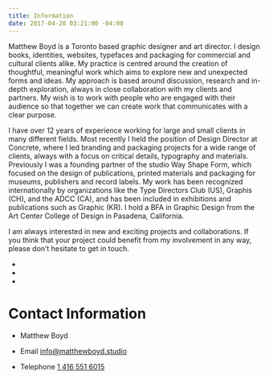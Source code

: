 ```yaml
---
title: Information
date: 2017-04-20 03:21:00 -04:00
---
```


Matthew Boyd is a Toronto based graphic designer and art director. I design books, identities, websites, typefaces and packaging for commercial and cultural clients alike. My practice is centred around the creation of thoughtful, meaningful work which aims to explore new and unexpected forms and ideas. My approach is based around discussion, research and in-depth exploration, always in close collaboration with my clients and partners. My wish is to work with people who are engaged with their audience so that together we can create work that communicates with a clear purpose.

I have over 12 years of experience working for large and small clients in many different fields. Most recently I held the position of Design Director at Concrete, where I led branding and packaging projects for a wide range of clients, always with a focus on critical details, typography and materials. Previously I was a founding partner of the studio Way Shape Form, which focused on the design of publications, printed materials and packaging for museums, publishers and record labels. My work has been recognized internationally by organizations like the Type Directors Club (US), Graphis (CH), and the ADCC (CA), and has been included in exhibitions and publications such as Graphic (KR). I hold a BFA in Graphic Design from the Art Center College of Design in Pasadena, California.

I am always interested in new and exciting projects and collaborations. If you think that your project could benefit from my involvement in any way, please don’t hesitate to get in touch.

*  
*  
*  

# Contact Information

* Matthew Boyd

* Email [info@matthewboyd.studio](mailto:info@matthewboyd.studio)

* Telephone [1 416 551 6015](tel:14165516015)